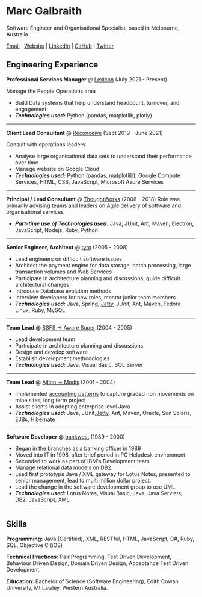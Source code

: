 # Marc Galbraith

Software Engineer and Organisational Specialist, based in Melbourne, Australia

[Email](mailto://marc@marcgalbraith.com) | [Website](https://marcgalbraith.com) | [LinkedIn](https://www.linkedin.com/in/marcgalbraith/) | [GitHub](https://github.com/dogacid) | [Twitter](https://twitter.com/marcgalbraith)

## Engineering Experience
**Professional Services Manager** @ [Lexicon](https://www.lexicon.com.au) (July 2021 - Present)

Manage the People Operations area
- Build Data systems that help understand headcount, turnover, and engagement
- ***Technologies used:*** Python (pandas, matplotlib, plotly)

---

**Client Lead Consultant** @ [Reconceive](https://reconceive.com.au) (Sept 2019 - June 2021)

Consult with operations leaders
- Analyse large organisational data sets to understand their performance over time
- Manage website on Google Cloud
- ***Technologies used:*** Python (pandas, matplotlib), Google Compute Services, HTML, CSS, JavaScript, Microsoft Azure Services

---

**Principal / Lead Consultant** @ [ThoughtWorks](https://www.ThoughtWorks.com) (2008 - 2018)
Role was primarily advising teams and leaders on Agile delivery of software and organisational services
- ***Part-time use of Technologies used:*** Java, JUnit, Ant, Maven, Electron, JavaScript, Nodejs, Ruby, Python

---

**Senior Engineer, Architect** @ [tyro](https://www.tyro.com) (2005 - 2008)
- Lead engineers on difficult software issues
- Architect the payment engine for data storage, batch processing, large transaction volumes and Web Services
- Participate in architecture planning and discussions, guide difficult architectural changes
- Introduce Database evolution methods
- Interview developers for new roles, mentor junior team members
- ***Technologies used:*** Java, Spring, [Jetty](https://en.wikipedia.org/wiki/Jetty_(web_server)), JUnit, Ant, Maven, Fedora Linux, Ruby, MySQL

---

**Team Lead** @ [SSFS -> Aware Super](https://www.tyro.com) (2004 - 2005)
- Lead development team
- Participate in architecture planning and discussions
- Design and develop software
- Establish development methodologies
- ***Technologies used:*** Java, Visual Basic, SQL Server

---

**Team Lead** @ [Ajilon -> Modis](https://www.modis.com) (2001 - 2004)
- Implemented [accounting patterns](https://martinfowler.com/apsupp/accounting.pdf) to capture graded iron movements on mine sites, long term project
- Assist clients in adopting enterprise level Java
- ***Technologies used:*** Java, JUnit,[Jetty](https://en.wikipedia.org/wiki/Jetty_(web_server)), Ant, Maven, Oracle, Sun Solaris, EJBs, Hibernate

---

**Software Developer** @ [bankwest](https://www.bankwest.com.au) (1989 - 2000)
- Began in the branches as a banking officer in 1989
- Moved into IT in 1998, after brief period in PC Helpdesk environment
- Seconded to work as part of IBM's Development team
- Manage relational data models on DB2.
- Lead first prototype Java / XML gateway for Lotus Notes, presented to senior management, lead to multi million dollar project.
- Lead the change in the software development group to use UML.
- ***Technologies used:*** Lotus Notes, Visual Basic, Java, Java Servlets, DB2, JavaScript, XML

---

## Skills
**Programming:** Java (Certified), XML, RESTful, HTML, JavaScript, C#, Ruby, SQL, Objective C (iOS)

**Technical Practices:** Pair Programming, Test Driven Development, Behaviour Driven Design, Domain Driven Design, Acceptance Test Driven Development

**Education:** Bachelor of Science (Software Engineering), Edith Cowan University, Mt Lawley, Western Australia.

